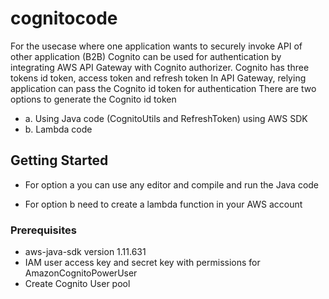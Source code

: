 # cognitocode
For the usecase where one application wants to securely invoke API of other application (B2B) Cognito can be used for authentication by integrating AWS API Gateway with Cognito authorizer.
Cognito has three tokens id token, access token and refresh token
In API Gateway, relying application can pass the Cognito id token for authentication
There are two options to generate the Cognito id token
* a. Using Java code (CognitoUtils and RefreshToken) using AWS SDK
* b. Lambda code
## Getting Started
* For option a you can use any editor and compile and run the Java code


* For option b need to create a lambda function in your AWS account
### Prerequisites
* aws-java-sdk version 1.11.631
* IAM user access key and secret key with permissions for AmazonCognitoPowerUser
* Create Cognito User pool
